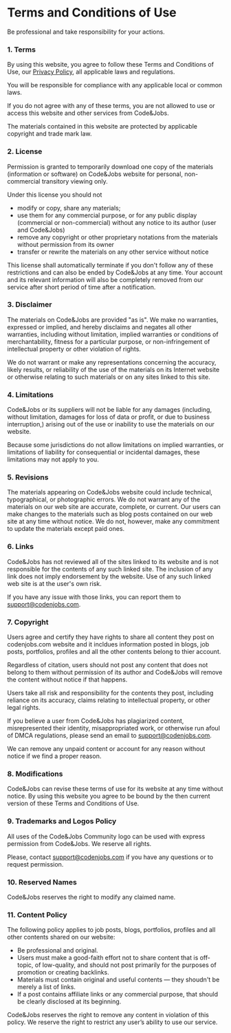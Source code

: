 # Terms and Conditions of Use

Be professional and take responsibility for your actions.

### 1. Terms

By using this website, you agree to follow these Terms and Conditions of Use, our [<ins>Privacy Policy</ins>](<https://codenjobs.com/company/policies/privacy>), all applicable laws and regulations.

You will be responsible for compliance with any applicable local or common laws. 

If you do not agree with any of these terms, you are not allowed to use or access this website and other services from Code&Jobs. 

The materials contained in this website are protected by applicable copyright and trade mark law.

### 2. License

Permission is granted to temporarily download one copy of the materials (information or software) on Code&Jobs website for personal, non-commercial transitory viewing only. 

Under this license you should not 

  - modify or copy, share any materials;
  - use them for any commercial purpose, or for any public display (commercial or non-commercial) without any notice to its author (user and Code&Jobs)
  - remove any copyright or other proprietary notations from the materials without permission from its owner
  - transfer or rewrite the materials on any other service without notice

This license shall automatically terminate if you don't follow any of these restrictions and can also be ended by Code&Jobs at any time. Your account and its relevant information will also be completely removed from our service after short period of time after a notification.

<!-- -->

### 3. Disclaimer

The materials on Code&Jobs are provided "as is". We make no warranties, expressed or implied, and hereby disclaims and negates all other warranties, including without limitation, implied warranties or conditions of merchantability, fitness for a particular purpose, or non-infringement of intellectual property or other violation of rights. 

We do not warrant or make any representations concerning the accuracy, likely results, or reliability of the use of the materials on its Internet website or otherwise relating to such materials or on any sites linked to this site.

<!-- -->

### 4. Limitations

Code&Jobs or its suppliers will not be liable for any damages (including, without limitation, damages for loss of data or profit, or due to business interruption,) arising out of the use or inability to use the materials on our website. 

Because some jurisdictions do not allow limitations on implied warranties, or limitations of liability for consequential or incidental damages, these limitations may not apply to you.

### 5. Revisions

The materials appearing on Code&Jobs website could include technical, typographical, or photographic errors. We do not warrant any of the materials on our web site are accurate, complete, or current. Our users can make changes to the materials such as blog posts contained on our web site at any time without notice. We do not, however, make any commitment to update the materials except paid ones.

### 6. Links

Code&Jobs has not reviewed all of the sites linked to its website and is not responsible for the contents of any such linked site. The inclusion of any link does not imply endorsement by the website. Use of any such linked web site is at the user's own risk.

If you have any issue with those links, you can report them to [<ins>support@codenjobs.com</ins>](<mailto:support@codenjobs.com>).

### 7. Copyright

Users agree and certify they have rights to share all content they post on codenjobs.com website and it incldues information posted in blogs, job posts, portfolios, profiles and all the other contents belong to thier account. 

Regardless of citation, users should not post any content that does not belong to them without permission of its author and Code&Jobs will remove the content without notice if that happens.

Users take all risk and responsibility for the contents they post, including reliance on its accuracy, claims relating to intellectual property, or other legal rights. 

If you believe a user from Code&Jobs has plagiarized content, misrepresented their identity, misappropriated work, or otherwise run afoul of DMCA regulations, please send an email to [<ins>support@codenjobs.com</ins>](<mailto:support@codenjobs.com>). 

We can remove any unpaid content or account for any reason without notice if we find a proper reason.

### 8. Modifications

Code&Jobs can revise these terms of use for its website at any time without notice. By using this website you agree to be bound by the then current version of these Terms and Conditions of Use.

### 9. Trademarks and Logos Policy

All uses of the Code&Jobs Community logo can be used with express permission from Code&Jobs. We reserve all rights. 

Please, contact [<ins>support@codenjobs.com</ins>](<mailto:support@codenjobs.com>) if you have any questions or to request permission.

### 10. Reserved Names

Code&Jobs reserves the right to modify any claimed name.

### 11. Content Policy

The following policy applies to job posts, blogs, portfolios, profiles and all other contents shared on our website:

- Be professional and original.
- Users must make a good-faith effort not to share content that is off-topic, of low-quality, and should not post primarily for the purposes of promotion or creating backlinks.
- Materials must contain original and useful contents — they shoudn't be merely a list of links. 
- If a post contains affiliate links or any commercial purpose, that should be clearly disclosed at its beginning.

<!-- -->

Code&Jobs reserves the right to remove any content in violation of this policy. We reserve the right to restrict any user’s ability to use our service.
